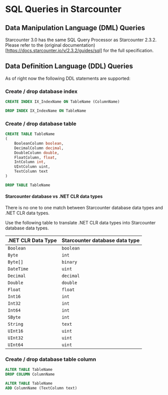 # SQL Queries in Starcounter

## Data Manipulation Language (DML) Queries

Starcounter 3.0 has the same SQL Query Processor as Starcounter 2.3.2. Please refer to the (original documentation)[https://docs.starcounter.io/v/2.3.2/guides/sql] for the full specification.

## Data Definition Language (DDL) Queries

As of right now the following DDL statements are supported:

### Create / drop database index

```sql
CREATE INDEX IX_IndexName ON TableName (ColumnName)
```

```sql
DROP INDEX IX_IndexName ON TableName
```

### Create / drop database table

```sql
CREATE TABLE TableName
(
    BooleanColumn boolean,
	DecimalColumn decimal,
	DoubleColumn double,
	FloatColumn, float,
	IntColumn int,
	UIntColumn uint,
	TextColumn text
)
```

```sql
DROP TABLE TableName
```

#### Starcounter database vs .NET CLR data types

There is no one to one match between Starcounter database data types and .NET CLR data types.

Use the following table to translate .NET CLR data types into Starcounter database data types.

| .NET CLR Data Type | Starcounter database data type |
|--------------------|--------------------------------|
| `Boolean`          | `boolean`                      |
| `Byte`             | `int`                          |
| `Byte[]`           | `binary`                       |
| `DateTime`         | `uint`                         |
| `Decimal`          | `decimal`                      |
| `Double`           | `double`                       |
| `Float`            | `float`                        |
| `Int16`            | `int`                          |
| `Int32`            | `int`                          |
| `Int64`            | `int`                          |
| `SByte`            | `int`                          |
| `String`           | `text`                         |
| `UInt16`           | `uint`                         |
| `UInt32`           | `uint`                         |
| `UInt64`           | `uint`                         |

### Create / drop database table column

```sql
ALTER TABLE TableName
DROP COLUMN ColumnName
```

```sql
ALTER TABLE TableName
ADD ColumnName (TextColumn text)
```
